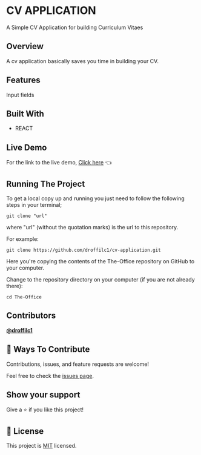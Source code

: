 # CV APPLICATION

A Simple CV Application for building Curriculum Vitaes

## Overview
A cv application basically saves you time in building your CV. 

## Features
Input fields

## Built With
* REACT

## Live Demo
For the link to the live demo, [Click here](https://droffilc1.github.io/cv-application/) :point_left:

## Running The Project
To get a local copy up and running you just need to follow the following steps in your terminal;
```
git clone "url"
```

where "url" (without the quotation marks) is the url to this repository.

For example:

```
git clone https://github.com/droffilc1/cv-application.git
```

Here you're copying the contents of the The-Office repository on GitHub to your computer.

Change to the repository directory on your computer (if you are not already there):

```
cd The-Office
```

## Contributors

**[@droffilc1][1]**

## 🤝 Ways To Contribute

Contributions, issues, and feature requests are welcome!

Feel free to check the [issues page](../../issues/).

## Show your support

Give a ⭐️ if you like this project!

## 📝 License

This project is [MIT](./MIT.md) licensed.

[1]:https://github.com/droffilc1
